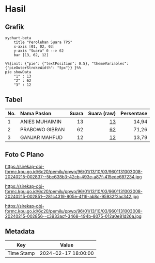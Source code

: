 # Hasil

## Grafik

```mermaid
xychart-beta
    title "Perolehan Suara TPS"
    x-axis [01, 02, 03]
    y-axis "Suara" 0 --> 62
    bar [13, 62, 12]
```

```mermaid
%%{init: {"pie": {"textPosition": 0.5}, "themeVariables": {"pieOuterStrokeWidth": "5px"}} }%%
pie showData
    "1" : 13
    "2" : 62
    "3" : 12
```

## Tabel

| No. | Nama Paslon    | Suara | Suara (raw) | Persentase |
|:--- |:-------------- | -----:| -----------:| ----------:|
| 1   | ANIES MUHAIMIN | 13    | [13][p-1]   | 14,94      |
| 2   | PRABOWO GIBRAN | 62    | [62][p-2]   | 71,26      |
| 3   | GANJAR MAHFUD  | 12    | [12][p-3]   | 13,79      |


[p-1]: https://github.com/gigit-pemilu/pemilu-2024-96-papua-barat-daya/blob/main/pilpres/hitung-suara/sub/96-papua-barat-daya/sub/01-sorong/sub/13-mayamuk/sub/1003-makotyamsa/sub/008-tps/sub/paslon-1.txt
[p-2]: https://github.com/gigit-pemilu/pemilu-2024-96-papua-barat-daya/blob/main/pilpres/hitung-suara/sub/96-papua-barat-daya/sub/01-sorong/sub/13-mayamuk/sub/1003-makotyamsa/sub/008-tps/sub/paslon-2.txt
[p-3]: https://github.com/gigit-pemilu/pemilu-2024-96-papua-barat-daya/blob/main/pilpres/hitung-suara/sub/96-papua-barat-daya/sub/01-sorong/sub/13-mayamuk/sub/1003-makotyamsa/sub/008-tps/sub/paslon-3.txt

## Foto C Plano

https://sirekap-obj-formc.kpu.go.id/6c20/pemilu/ppwp/96/01/13/10/03/9601131003008-20240215-002837--5bc638b3-42cb-493e-a87f-415ede697234.jpg

https://sirekap-obj-formc.kpu.go.id/6c20/pemilu/ppwp/96/01/13/10/03/9601131003008-20240215-002851--281c4319-805e-4f19-ab8c-95932f2ac342.jpg

https://sirekap-obj-formc.kpu.go.id/6c20/pemilu/ppwp/96/01/13/10/03/9601131003008-20240215-002856--c3933acf-3468-494b-8075-012a0e81d26a.jpg


## Metadata

| Key        | Value               |
| ---------- | ------------------- |
| Time Stamp | 2024-02-17 18:00:00 |



